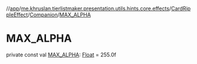 //[app](../../../../index.md)/[me.khruslan.tierlistmaker.presentation.utils.hints.core.effects](../../index.md)/[CardRippleEffect](../index.md)/[Companion](index.md)/[MAX_ALPHA](-m-a-x_-a-l-p-h-a.md)

# MAX_ALPHA

private const val [MAX_ALPHA](-m-a-x_-a-l-p-h-a.md): [Float](https://kotlinlang.org/api/latest/jvm/stdlib/kotlin/-float/index.html) = 255.0f
